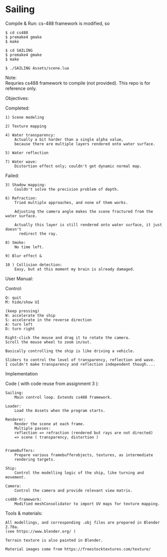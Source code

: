 # Sailing

Compile & Run:
    cs-488 framework is modified, so
    
    $ cd cs488
    $ premake4 gmake
    $ make
    
    $ cd SAILING
    $ premake4 gmake
    $ make
    
    $ ./SAILING Assets/scene.lua
    
Note:  
    Requries cs488 framework to compile (not provided). This repo is for reference only.  
    
Objectives:
    
  Completed:
    
    1) Scene modeling
    
    2) Texture mapping
    
    4) Water transparency:
        Actually a bit harder than a single alpha value,
        because there are multiple layers rendered onto water surface.
        
    5) Water reflection
    
    7) Water wave: 
        Distortion effect only; couldn't get dynamic normal map.
        
  Failed:
    
    3) Shadow mapping:
        Couldn't solve the precision problem of depth.
        
    6) Refraction:
        Tried multiple approaches, and none of them works.
        
        Adjusting the camera angle makes the scene fractured from the water surface.
        
        Actually this layer is still rendered onto water surface, it just doesn't
          redirect the ray.
        
    8) Smoke:
        No time left.
        
    9) Blur effect & 
    
    10 ) Collision detection:
        Easy, but at this moment my brain is already damaged.
        
User Manual:

  Control:
    
    Q: quit
    M: hide/show UI
    
    (keep pressing)
    W: accelerate the ship
    S: accelerate in the reverse direction
    A: turn left
    D: turn right
    
    Right-click the mouse and drag it to rotate the camera.
    Scroll the mouse wheel to zoom in/out.
    
    Basically controlling the ship is like driving a vehicle.
    
    Sliders to control the level of transparency, reflection and wave.
    I couldn't make transparency and reflection independent though....
    
    
Implementation
    
Code  ( with code reuse from assignment 3 ):
  
    Sailing:
        Main control loop. Extends cs488 framework.        
        
    Loader:
        Load the Assets when the program starts.
        
    Renderer:
        Render the scene at each frame. 
        Multiple passes: 
        reflection => refraction (rendered but rays are not directed)
        => scene ( transparency, distortion )
        
        
    FrameBuffers:
        Prepare various framebufferobjects, textures, as intermediate
        rendering targets.
        
    Ship:
        Control the modelling logic of the ship, like turning and movement.
        
    Camera:
        Control the camera and provide relevant view matrix.
        
    cs488-framework:
        Modified meshConsolidator to import UV maps for texture mapping.
        
Tools & materials:
    
    All modellings, and corresponding .obj files are prepared in Blender 2.78a. 
    (see https://www.blender.org/ )
    
    Terrain texture is also painted in Blender.
    
    Material images come from https://freestocktextures.com/texture/
    
